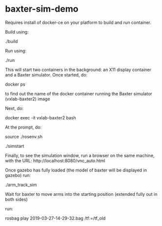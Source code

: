 # baxter-sim-demo

Requires install of docker-ce on your platform to build and run container.

Build using:

./build

Run using:

./run

This will start two containers in the background: an X11 display container and a Baxter simulator. Once started, do:

docker ps

to find out the name of the docker container running the Baxter simulator (vxlab-baxter2) image

Next, do:

docker exec -it vxlab-baxter2 bash

At the prompt, do:

source ./rosenv.sh

./simstart

Finally, to see the simulation window, run a browser on the same machine, with the URL: http://localhost:8080/vnc_auto.html

Once gazebo has fully loaded (the model of baxter will be displayed in gazebo) run:

./arm_track_sim

Wait for baxter to move arms into the starting position (extended fully out in both sides)

run:

rosbag play 2019-03-27-14-29-32.bag /tf:=/tf_old
